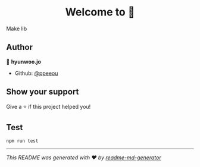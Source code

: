 <h1 align="center">Welcome to  👋</h1>
<p>Make lib</p>


## Author

👤 **hyunwoo.jo**

* Github: [@ppeeou](https://github.com/ppeeou)

## Show your support

Give a ⭐️ if this project helped you!

## Test
```
npm run test
```

***
_This README was generated with ❤️ by [readme-md-generator](https://github.com/kefranabg/readme-md-generator)_
